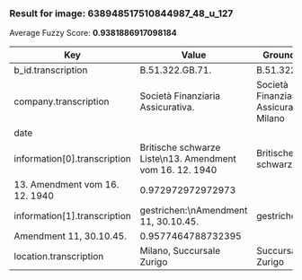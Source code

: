 ### Result for image: 638948517510844987_48_u_127
Average Fuzzy Score: **0.9381886917098184**
<small>

| Key | Value | Ground Truth | Score |
| --- | --- | --- | --- |
| b_id.transcription | B.51.322.GB.71. | B.51.322.GB.71. | 1.0 |
| company.transcription | Società Finanziaria Assicurativa. | Società Finanziaria Assicurativa Milano | 0.8888888888888888 |
| date |  |  | 1.0 |
| information[0].transcription | Britische schwarze Liste\n13. Amendment vom 16. 12. 1940 | Britische schwarze Liste
13. Amendment vom 16. 12. 1940 | 0.972972972972973 |
| information[1].transcription | gestrichen:\nAmendment 11, 30.10.45. | gestrichen:
Amendment 11, 30.10.45. | 0.9577464788732395 |
| location.transcription | Milano, Succursale Zurigo | Succursale Zurigo | 0.8095238095238095 |

</small>
